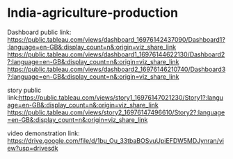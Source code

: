 # India-agriculture-production
Dashboard public link: https://public.tableau.com/views/dashboard_16976142437090/Dashboard1?:language=en-GB&:display_count=n&:origin=viz_share_link
https://public.tableau.com/views/dashboard1_16976144622130/Dashboard2?:language=en-GB&:display_count=n&:origin=viz_share_link
https://public.tableau.com/views/dashboard2_16976146210740/Dashboard3?:language=en-GB&:display_count=n&:origin=viz_share_link

story public link:https://public.tableau.com/views/story1_16976147021230/Story1?:language=en-GB&:display_count=n&:origin=viz_share_link
https://public.tableau.com/views/story2_16976147496610/Story2?:language=en-GB&:display_count=n&:origin=viz_share_link

video demonstration link:
https://drive.google.com/file/d/1bu_Ou_33tbaBOSvuUpiEFDW5MDJynran/view?usp=drivesdk

